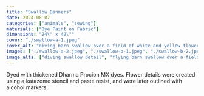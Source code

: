 ```yaml
---
title: "Swallow Banners"
date: 2024-08-07
categories: ["animals", "sewing"]
materials: ["Dye Paint on Fabric"]
dimensions: "24\" x 42\""
cover: "./swallow-a-1.jpeg"
cover_alt: "diving barn swallow over a field of white and yellow flowers on a yellow banner"
images: ["./swallow-a-2.jpeg", "./swallow-b-1.jpeg", "./swallow-b-2.jpeg"]
image_alts: ["diving swallow detail", "flying barn swallow over a field of white and yellow flowers on a yellow banner", "detail flying swallow"]
---
```

Dyed with thickened Dharma Procion MX dyes. Flower details were created using a katazome stencil and paste resist, and were later outlined with alcohol markers.